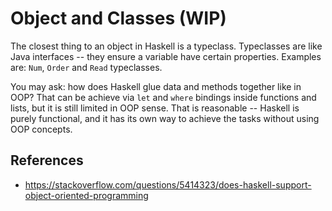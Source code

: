 # Object and Classes (WIP)

The closest thing to an object in Haskell is a typeclass. Typeclasses are like Java interfaces -- they ensure a variable have certain properties. Examples are: `Num`, `Order` and `Read` typeclasses.

You may ask: how does Haskell glue data and methods together like in OOP? That can be achieve via `let` and `where` bindings inside functions and lists, but it is still limited in OOP sense. That is reasonable -- Haskell is purely functional, and it has its own way to achieve the tasks without using OOP concepts.

## References
- https://stackoverflow.com/questions/5414323/does-haskell-support-object-oriented-programming